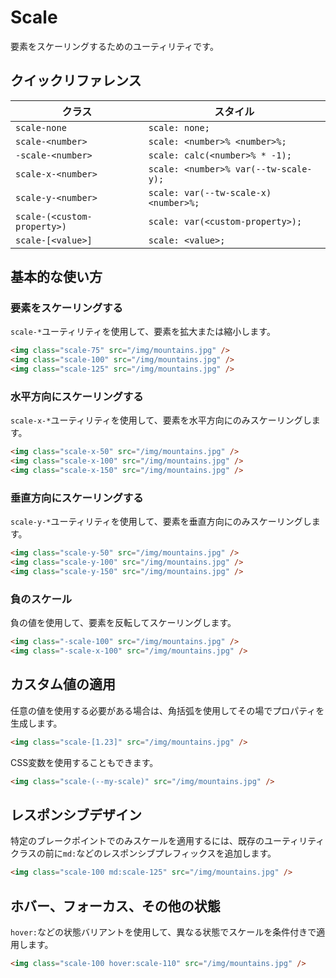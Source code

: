 # Scale

要素をスケーリングするためのユーティリティです。

## クイックリファレンス

| クラス | スタイル |
|-------|---------|
| `scale-none` | `scale: none;` |
| `scale-<number>` | `scale: <number>% <number>%;` |
| `-scale-<number>` | `scale: calc(<number>% * -1);` |
| `scale-x-<number>` | `scale: <number>% var(--tw-scale-y);` |
| `scale-y-<number>` | `scale: var(--tw-scale-x) <number>%;` |
| `scale-(<custom-property>)` | `scale: var(<custom-property>);` |
| `scale-[<value>]` | `scale: <value>;` |

## 基本的な使い方

### 要素をスケーリングする

`scale-*`ユーティリティを使用して、要素を拡大または縮小します。

```html
<img class="scale-75" src="/img/mountains.jpg" />
<img class="scale-100" src="/img/mountains.jpg" />
<img class="scale-125" src="/img/mountains.jpg" />
```

### 水平方向にスケーリングする

`scale-x-*`ユーティリティを使用して、要素を水平方向にのみスケーリングします。

```html
<img class="scale-x-50" src="/img/mountains.jpg" />
<img class="scale-x-100" src="/img/mountains.jpg" />
<img class="scale-x-150" src="/img/mountains.jpg" />
```

### 垂直方向にスケーリングする

`scale-y-*`ユーティリティを使用して、要素を垂直方向にのみスケーリングします。

```html
<img class="scale-y-50" src="/img/mountains.jpg" />
<img class="scale-y-100" src="/img/mountains.jpg" />
<img class="scale-y-150" src="/img/mountains.jpg" />
```

### 負のスケール

負の値を使用して、要素を反転してスケーリングします。

```html
<img class="-scale-100" src="/img/mountains.jpg" />
<img class="-scale-x-100" src="/img/mountains.jpg" />
```

## カスタム値の適用

任意の値を使用する必要がある場合は、角括弧を使用してその場でプロパティを生成します。

```html
<img class="scale-[1.23]" src="/img/mountains.jpg" />
```

CSS変数を使用することもできます。

```html
<img class="scale-(--my-scale)" src="/img/mountains.jpg" />
```

## レスポンシブデザイン

特定のブレークポイントでのみスケールを適用するには、既存のユーティリティクラスの前に`md:`などのレスポンシブプレフィックスを追加します。

```html
<img class="scale-100 md:scale-125" src="/img/mountains.jpg" />
```

## ホバー、フォーカス、その他の状態

`hover:`などの状態バリアントを使用して、異なる状態でスケールを条件付きで適用します。

```html
<img class="scale-100 hover:scale-110" src="/img/mountains.jpg" />
```
